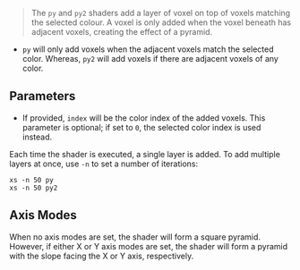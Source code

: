 > The `py` and `py2` shaders add a layer of voxel on top of voxels matching the selected colour. A voxel is only added when the voxel beneath has adjacent voxels, creating the effect of a pyramid.

- `py` will only add voxels when the adjacent voxels match the selected color. Whereas, `py2` will add voxels if there are adjacent voxels of any color.

## Parameters

- If provided, `index` will be the color index of the added voxels. This parameter is optional; if set to `0`, the selected color index is used instead.

Each time the shader is executed, a single layer is added. To add multiple layers at once, use `-n` to set a number of iterations:

```
xs -n 50 py
xs -n 50 py2
```

## Axis Modes

When no axis modes are set, the shader will form a square pyramid. However, if either X or Y axis modes are set, the shader will form a pyramid with the slope facing the X or Y axis, respectively.
